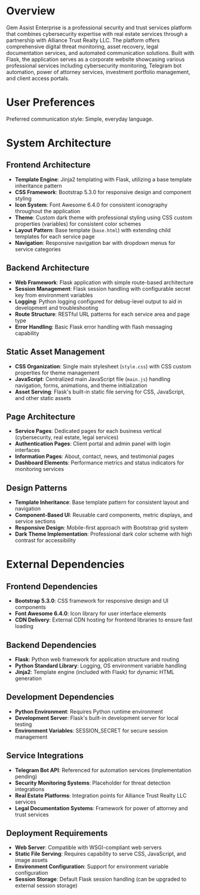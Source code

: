 # Overview

Gem Assist Enterprise is a professional security and trust services platform that combines cybersecurity expertise with real estate services through a partnership with Alliance Trust Realty LLC. The platform offers comprehensive digital threat monitoring, asset recovery, legal documentation services, and automated communication solutions. Built with Flask, the application serves as a corporate website showcasing various professional services including cybersecurity monitoring, Telegram bot automation, power of attorney services, investment portfolio management, and client access portals.

# User Preferences

Preferred communication style: Simple, everyday language.

# System Architecture

## Frontend Architecture
- **Template Engine**: Jinja2 templating with Flask, utilizing a base template inheritance pattern
- **CSS Framework**: Bootstrap 5.3.0 for responsive design and component styling
- **Icon System**: Font Awesome 6.4.0 for consistent iconography throughout the application
- **Theme**: Custom dark theme with professional styling using CSS custom properties (variables) for consistent color schemes
- **Layout Pattern**: Base template (`base.html`) with extending child templates for each service page
- **Navigation**: Responsive navigation bar with dropdown menus for service categories

## Backend Architecture
- **Web Framework**: Flask application with simple route-based architecture
- **Session Management**: Flask session handling with configurable secret key from environment variables
- **Logging**: Python logging configured for debug-level output to aid in development and troubleshooting
- **Route Structure**: RESTful URL patterns for each service area and page type
- **Error Handling**: Basic Flask error handling with flash messaging capability

## Static Asset Management
- **CSS Organization**: Single main stylesheet (`style.css`) with CSS custom properties for theme management
- **JavaScript**: Centralized main JavaScript file (`main.js`) handling navigation, forms, animations, and theme initialization
- **Asset Serving**: Flask's built-in static file serving for CSS, JavaScript, and other static assets

## Page Architecture
- **Service Pages**: Dedicated pages for each business vertical (cybersecurity, real estate, legal services)
- **Authentication Pages**: Client portal and admin panel with login interfaces
- **Information Pages**: About, contact, news, and testimonial pages
- **Dashboard Elements**: Performance metrics and status indicators for monitoring services

## Design Patterns
- **Template Inheritance**: Base template pattern for consistent layout and navigation
- **Component-Based UI**: Reusable card components, metric displays, and service sections
- **Responsive Design**: Mobile-first approach with Bootstrap grid system
- **Dark Theme Implementation**: Professional dark color scheme with high contrast for accessibility

# External Dependencies

## Frontend Dependencies
- **Bootstrap 5.3.0**: CSS framework for responsive design and UI components
- **Font Awesome 6.4.0**: Icon library for user interface elements
- **CDN Delivery**: External CDN hosting for frontend libraries to ensure fast loading

## Backend Dependencies
- **Flask**: Python web framework for application structure and routing
- **Python Standard Library**: Logging, OS environment variable handling
- **Jinja2**: Template engine (included with Flask) for dynamic HTML generation

## Development Dependencies
- **Python Environment**: Requires Python runtime environment
- **Development Server**: Flask's built-in development server for local testing
- **Environment Variables**: SESSION_SECRET for secure session management

## Service Integrations
- **Telegram Bot API**: Referenced for automation services (implementation pending)
- **Security Monitoring Systems**: Placeholder for threat detection integrations
- **Real Estate Platforms**: Integration points for Alliance Trust Realty LLC services
- **Legal Documentation Systems**: Framework for power of attorney and trust services

## Deployment Requirements
- **Web Server**: Compatible with WSGI-compliant web servers
- **Static File Serving**: Requires capability to serve CSS, JavaScript, and image assets
- **Environment Configuration**: Support for environment variable configuration
- **Session Storage**: Default Flask session handling (can be upgraded to external session storage)